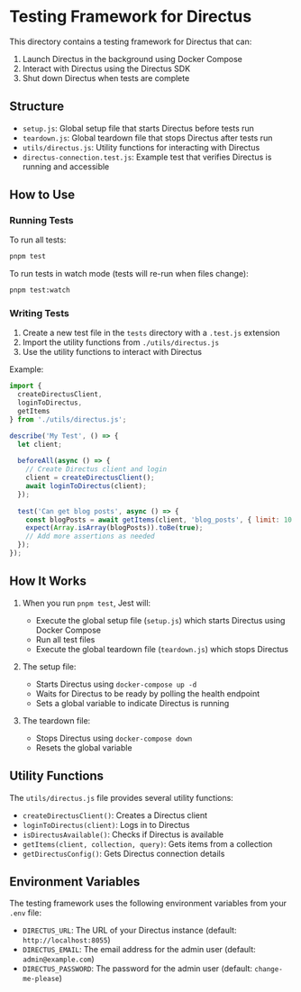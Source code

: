 # Testing Framework for Directus

This directory contains a testing framework for Directus that can:

1. Launch Directus in the background using Docker Compose
2. Interact with Directus using the Directus SDK
3. Shut down Directus when tests are complete

## Structure

- `setup.js`: Global setup file that starts Directus before tests run
- `teardown.js`: Global teardown file that stops Directus after tests run
- `utils/directus.js`: Utility functions for interacting with Directus
- `directus-connection.test.js`: Example test that verifies Directus is running and accessible

## How to Use

### Running Tests

To run all tests:

```bash
pnpm test
```

To run tests in watch mode (tests will re-run when files change):

```bash
pnpm test:watch
```

### Writing Tests

1. Create a new test file in the `tests` directory with a `.test.js` extension
2. Import the utility functions from `./utils/directus.js`
3. Use the utility functions to interact with Directus

Example:

```javascript
import { 
  createDirectusClient, 
  loginToDirectus, 
  getItems 
} from './utils/directus.js';

describe('My Test', () => {
  let client;
  
  beforeAll(async () => {
    // Create Directus client and login
    client = createDirectusClient();
    await loginToDirectus(client);
  });
  
  test('Can get blog posts', async () => {
    const blogPosts = await getItems(client, 'blog_posts', { limit: 10 });
    expect(Array.isArray(blogPosts)).toBe(true);
    // Add more assertions as needed
  });
});
```

## How It Works

1. When you run `pnpm test`, Jest will:
   - Execute the global setup file (`setup.js`) which starts Directus using Docker Compose
   - Run all test files
   - Execute the global teardown file (`teardown.js`) which stops Directus

2. The setup file:
   - Starts Directus using `docker-compose up -d`
   - Waits for Directus to be ready by polling the health endpoint
   - Sets a global variable to indicate Directus is running

3. The teardown file:
   - Stops Directus using `docker-compose down`
   - Resets the global variable

## Utility Functions

The `utils/directus.js` file provides several utility functions:

- `createDirectusClient()`: Creates a Directus client
- `loginToDirectus(client)`: Logs in to Directus
- `isDirectusAvailable()`: Checks if Directus is available
- `getItems(client, collection, query)`: Gets items from a collection
- `getDirectusConfig()`: Gets Directus connection details

## Environment Variables

The testing framework uses the following environment variables from your `.env` file:

- `DIRECTUS_URL`: The URL of your Directus instance (default: `http://localhost:8055`)
- `DIRECTUS_EMAIL`: The email address for the admin user (default: `admin@example.com`)
- `DIRECTUS_PASSWORD`: The password for the admin user (default: `change-me-please`)
